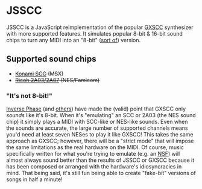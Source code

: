 # JSSCC

JSSCC is a JavaScript reimplementation of the popular [GXSCC](https://meme.institute/gxscc/) synthesizer with more supported features. It simulates popular 8-bit & 16-bit sound chips to turn any MIDI into an "8-bit" ([sort of](#its-not-8-bit)) version.

## Supported sound chips

- ~~[Konami SCC](https://en.wikipedia.org/wiki/Konami_SCC) (MSX)~~
- ~~[Ricoh 2A03/2A07](https://en.wikipedia.org/wiki/Ricoh_2A03) (NES/Famicom)~~

### "It's not 8-bit!"
[Inverse Phase](http://inversephase.tumblr.com/post/45483500857/slightly-more-accurate-msx-audio-thread) (and [others](https://youtu.be/vMVXTuMupw8)) have made the (valid) point that GXSCC only *sounds* like it's 8-bit. When it's "emulating" an SCC or 2A03 (the NES sound chip) it simply plays a MIDI with SCC-like or NES-like sounds. Even when the sounds are accurate, the large number of supported channels means you'd need at least seven NESes to play it like GXSCC! This takes the same approach as GXSCC; however, there will be a "strict mode" that will impose the same limitations as the real hardware on the MIDI. Of course, music specifically written for what you're trying to emulate (e.g. an [NSF](https://en.wikipedia.org/wiki/NES_Sound_Format)) will almost always sound better than the results of JSSCC or GXSCC because it has been composed or arranged with the hardware's idiosyncracies in mind. That being said, it's still fun being able to create "fake-bit" versions of songs in half a minute!
